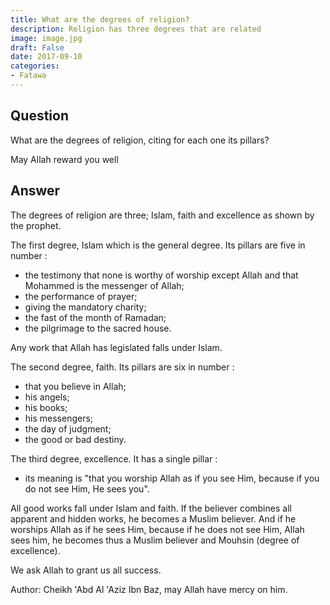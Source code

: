 ```yaml
---
title: What are the degrees of religion?
description: Religion has three degrees that are related
image: image.jpg
draft: False
date: 2017-09-10
categories:
- Fatawa
---
```


## Question

What are the degrees of religion, citing for each one its pillars?

May Allah reward you well

## Answer

The degrees of religion are three; Islam, faith and excellence as shown by the prophet.

The first degree, Islam which is the general degree. Its pillars are five in number :
- the testimony that none is worthy of worship except Allah and that Mohammed is the 
messenger of Allah;
- the performance of prayer;
- giving the mandatory charity;
- the fast of the month of Ramadan;
- the pilgrimage to the sacred house.

Any work that Allah has legislated falls under Islam.

The second degree, faith. Its pillars are six in number :
- that you believe in Allah;
- his angels;
- his books;
- his messengers;
- the day of judgment;
- the good or bad destiny.

The third degree, excellence. It has a single pillar :
- its meaning is "that you worship Allah as if you see Him, because if you do not see Him, 
He sees you".

All good works fall under Islam and faith. If the believer combines all apparent and
hidden works, he becomes a Muslim believer. And if he worships Allah as if he sees Him,
because if he does not see Him, Allah sees him, he becomes thus a Muslim believer and
Mouhsin (degree of excellence).

We ask Allah to grant us all success.

Author: Cheikh 'Abd Al 'Aziz Ibn Baz, may Allah have mercy on him.